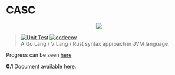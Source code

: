 # CASC

<p align="center">
    <img src="https://avatars.githubusercontent.com/u/77796420?s=200&v=4"/>
</p>

> [![Unit Test](https://github.com/CASC-Lang/CASC/actions/workflows/unit_test.yml/badge.svg)](https://github.com/CASC-Lang/CASC/actions/workflows/unit_test.yml) [![codecov](https://codecov.io/gh/CASC-Lang/CASC/branch/revamp/graph/badge.svg?token=8MN7MHK94N)](https://codecov.io/gh/CASC-Lang/CASC) \
> A Go Lang / V Lang / Rust syntax approach in JVM language.

Progress can be seen [here](https://github.com/CASC-Lang/CASC/tree/revamp/TODO.md)

**0.1** Document available [here](https://github.com/CASC-Lang/CASC-doc).